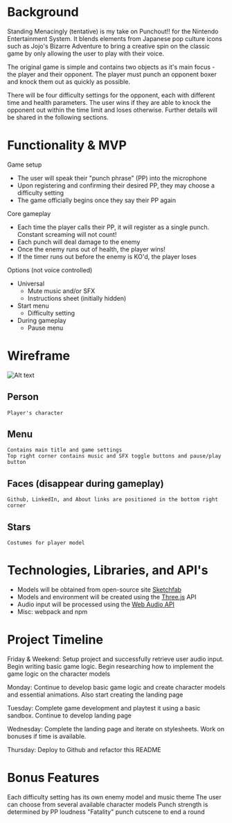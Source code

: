 # Background #

Standing Menacingly (tentative) is my take on Punchout!! for the Nintendo Entertainment System. It blends elements from Japanese pop culture icons such as Jojo's Bizarre Adventure to bring a creative spin on the classic game by only allowing the user to play with their voice. 

The original game is simple and contains two objects as it's main focus - the player and their opponent. The player must punch an opponent boxer and knock them out as quickly as possible.

There will be four difficulty settings for the opponent, each with different time and health parameters. The user wins if they are able to knock the opponent out within the time limit and loses otherwise. Further details will be shared in the following sections.


# Functionality & MVP #

Game setup
- The user will speak their "punch phrase" (PP) into the microphone
- Upon registering and confirming their desired PP, they may choose a difficulty setting
- The game officially begins once they say their PP again

Core gameplay
- Each time the player calls their PP, it will register as a single punch. Constant screaming will not count!
- Each punch will deal damage to the enemy
- Once the enemy runs out of health, the player wins!
- If the timer runs out before the enemy is KO'd, the player loses

Options (not voice controlled)
- Universal
    - Mute music and/or SFX
    - Instructions sheet (initially hidden)
- Start menu
    - Difficulty setting
- During gameplay
    - Pause menu


# Wireframe #

![Alt text](https://wireframe.cc/sGC4ed "Wireframe")
## Person ##
    Player's character
## Menu ##
    Contains main title and game settings
    Top right corner contains music and SFX toggle buttons and pause/play button
## Faces (disappear during gameplay) ##
    Github, LinkedIn, and About links are positioned in the bottom right corner
## Stars ##
    Costumes for player model


# Technologies, Libraries, and API's #

- Models will be obtained from open-source site [Sketchfab](https://sketchfab.com/tags/blender)
- Models and environment will be created using the [Three.js](https://threejs.org/) API
- Audio input will be processed using the [Web Audio API](https://developer.mozilla.org/en-US/docs/Web/API/Web_Audio_API/Using_Web_Audio_API)
- Misc: webpack and npm


# Project Timeline #

Friday & Weekend: Setup project and successfully retrieve user audio input. Begin writing basic game logic. Begin researching how to implement the game logic on the character models

Monday: Continue to develop basic game logic and create character models and essential animations. Also start creating the landing page

Tuesday: Complete game development and playtest it using a basic sandbox. Continue to develop landing page

Wednesday: Complete the landing page and iterate on stylesheets. Work on bonuses if time is available.

Thursday: Deploy to Github and refactor this README


# Bonus Features #

Each difficulty setting has its own enemy model and music theme
The user can choose from several available character models
Punch strength is determined by PP loudness
"Fatality" punch cutscene to end a round
